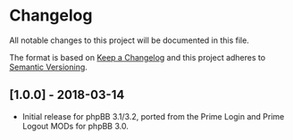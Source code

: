 # Changelog
All notable changes to this project will be documented in this file.

The format is based on [Keep a Changelog](http://keepachangelog.com/en/1.0.0/)
and this project adheres to [Semantic Versioning](http://semver.org/spec/v2.0.0.html).

## [1.0.0] - 2018-03-14
- Initial release for phpBB 3.1/3.2, ported from the Prime Login and Prime Logout MODs for phpBB 3.0.
